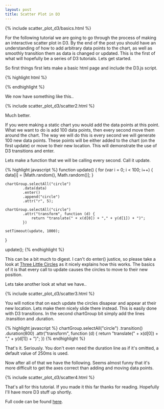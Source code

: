 ```yaml
---
layout: post
title: Scatter Plot in D3
---
```


{% include scatter_plot_d3/basics.html %}

For the following tutorial we are going to go through the process of making an interactive scatter plot in D3. By the end of the post you should have an understanding of how to add arbitrary data points to the chart, as well as smoothly transition them as data is changed or updated. This is the first of what will hopefully be a series of D3 tutorials. Lets get started.

So first things first lets make a basic html page and include the D3.js script.

{% highlight html %}
<!doctype html>
<head>
    <meta charset="utf-8">
    <title>D3 Scatter Plot</title>
    <style>

    </style>
</head>
<body>
    <script src="http://d3js.org/d3.v3.min.js"></script>
    <script>

    </script>
</body>
{% endhighlight %}

To be able to view progress as we go you will need to run a web server. The easiest one I have found is python's SimpleHTTPServer. From the command line run the following: 

{% highlight bash %}
    python -m SimpleHTTPServer
{% endhighlight %}

and navigate to localhost:8000.

## Scales

The first thing we will add to our code other than the basic variables is the x and y linear scales. What these do is map the input data to an output pixel value for the chart. It's definitely possible to manually do this math, but D3 just makes it so much easier. Take a look [here](http://alignedleft.com/tutorials/d3/scales) for a very in depth explanation of linear scales. As for that data, we will be using random data between 0 and 1. All of the following goes inside the empty html script tags.

{% highlight javascript %}
var width = 600,
    height = 400,
    data = [];

var margin = {
    "left": 15,
    "top": 5,
    "right": 5,
    "bottom": 15
}

var chart_width = width - margin.left - margin.right,
    chart_height = height - margin.top - margin.bottom;

var x = d3.scale.linear()
        .domain([0, 1])
        .range([0, chart_width);

var y = d3.scale.linear()
        .domain([0, 1])
        .range([chart_height, 0]);
{% endhighlight %}

## SVG

The first thing we need to add to the page is a place to put the chart. Everything needs to be within an svg tag. To group the chart pieces together we will also add a <g> element. This allows us to offset the <g> element by the margins so that we don't have to do so with every other element in the chart.

{% highlight javascript %}
var svg = d3.select("body")
        .append("svg")
        .attr("width", width)
        .attr("height", height);

var chartGroup = svg.append("g")
        .attr("transform", "translate(" + margin.left + "," + margin.top + ")");
{% endhighlight %}

## Axes

Next is the x and y axes. We will use the x and y scales to let each axis know how long to be (from the range), and what to have for ticks (from the domain). The xAxis and yAxis variables go between the y variable initialization and the svg initialization.

{% highlight javascript %}
var xAxis = d3.svg.axis()
        .scale(x);

var yAxis = d3.svg.axis()
        .scale(y);
{% endhighlight %}

Now after the chartGroup code add the following.

{% highlight javascript %}
chartGroup.append("g")
        .attr("class", "x axis")
        .call(xAxis);

chartGroup.append("g")
        .attr("class", "y axis")
        .call(yAxis);
{% endhighlight %}

Lets take our first look at what we have so far. If you haven't yet startied the HTTP server and go to localhost:8000. You should have something like this..

<div class="scatter" id="scatter1"></div>
{% include scatter_plot_d3/scatter1.html %}

Obviously we want the x axis to be at the bottom and the y axis on the left. This is a simple fix, just modify the code to look like the following.

{% highlight javascript %}
...
var yAxis = d3.svg.axis()
        .orient('left')
        .scale(y);
...
chartGroup.append("g")
        .attr("class", "x axis")
        .attr("transform", "translate(0," + chart_height + ")")
        .call(xAxis);
{% endhighlight %}

We will also make the axes a bit cleaner with the following css rules.

{% highlight html %}
<style>
    body {
        font: 12px sans-serif;
    }

    .axis path,
    .axis line {
        fill: none;
        stroke: #000;
        shape-rendering: crispEdges;
    }
</style>
{% endhighlight %}

We now have something like this..

<div class="scatter" id="scatter2"></div>
{% include scatter_plot_d3/scatter2.html %}

Much better.

If you were making a static chart you would add the data points at this point. What we want to do is add 100 data points, then every second move them around the chart. The way we will do this is every second we will generate 100 new data points. These points will be either added to the chart (on the first update) or move to their new location. This will demonstrate the use of D3 transitions and enter.

Lets make a function that we will be calling every second. Call it update.

{% highlight javascript %}
function update() {
    for (var i = 0; i < 100; i++) {
        data[i] = [Math.random(), Math.random()];
    }

    chartGroup.selectAll("circle")
            .data(data)
            .enter()
            .append("circle")
            .attr("r", 5);

    chartGroup.selectAll("circle")
            .attr("transform", function (d) {
                return "translate(" + x(d[0]) + "," + y(d[1]) + ")";
            })

    setTimeout(update, 1000);
}

update();
{% endhighlight %}

This can be a bit much to digest. I can't do enter() justice, so please take a look at [Three Little Circles](http://bost.ocks.org/mike/circles/) as it nicely explains how this works. The basics of it is that every call to update causes the circles to move to their new position.

Lets take another look at what we have..

<div class="scatter" id="scatter3"></div>
{% include scatter_plot_d3/scatter3.html %}

You will notice that on each update the circles disapear and appear at their new location. Lets make them nicely slide there instead. This is easily done with D3 transitions. In the second chartGroup bit simply add the lines .transition and .duration.

{% highlight javascript %}
chartGroup.selectAll("circle")
        .transition()
        .duration(800)
        .attr("transform", function (d) {
            return "translate(" + x(d[0]) + "," + y(d[1]) + ")";
})
{% endhighlight %}

That's it. Seriously. You don't even need the duration line as if it's omitted, a default value of 250ms is used.

Now after all of that we have the following. Seems almost funny that it's more difficult to get the axes correct than adding and moving data points.

<div class="scatter" id="scatter4"></div>
{% include scatter_plot_d3/scatter4.html %}

That's all for this tutorial. If you made it this far thanks for reading. Hopefully I'll have more D3 stuff up shortly.

Full code can be found [here](http://bl.ocks.org/lhoworko/ef36fdd4e7315978925b).
